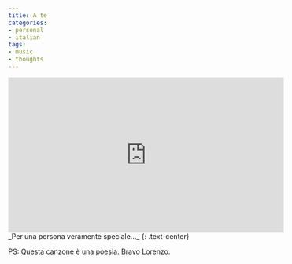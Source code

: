 ```yaml
---
title: A te
categories:
- personal
- italian
tags:
- music
- thoughts
---
```


<iframe width="560" height="315" src="https://www.youtube.com/embed/FSea1YPxK1c" frameborder="0" allowfullscreen></iframe>
_Per una persona veramente speciale..._
{: .text-center}

PS: Questa canzone è una poesia. Bravo Lorenzo.

